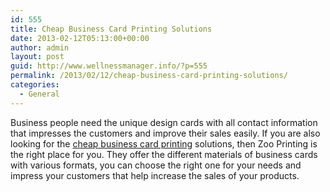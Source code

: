 ```yaml
---
id: 555
title: Cheap Business Card Printing Solutions
date: 2013-02-12T05:13:00+00:00
author: admin
layout: post
guid: http://www.wellnessmanager.info/?p=555
permalink: /2013/02/12/cheap-business-card-printing-solutions/
categories:
  - General
---
```

Business people need the unique design cards with all contact information that impresses the customers and improve their sales easily. If you are also looking for the [cheap business card printing](http://www.zooprinting.com/products/businesscards) solutions, then Zoo Printing is the right place for you. They offer the different materials of business cards with various formats, you can choose the right one for your needs and impress your customers that help increase the sales of your products.